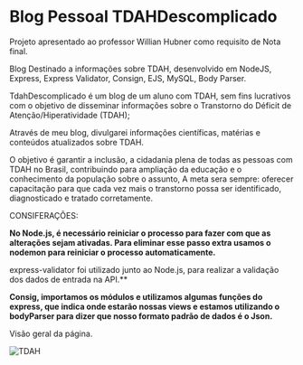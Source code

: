 # Blog Pessoal TDAHDescomplicado
Projeto apresentado ao professor Willian Hubner como requisito de Nota final.


Blog Destinado a informações sobre TDAH, desenvolvido em NodeJS, Express, 
Express Validator, Consign, EJS, MySQL, Body Parser.

TdahDescomplicado é um blog de um aluno com TDAH, sem fins lucrativos com o objetivo de disseminar informações sobre o Transtorno do Déficit de Atenção/Hiperatividade (TDAH); 

Através de meu blog, divulgarei informações científicas, matérias e conteúdos atualizados sobre TDAH.

O objetivo é garantir a inclusão, a cidadania plena de todas as pessoas com TDAH no Brasil, contribuindo para ampliação da educação e o conhecimento da população sobre o assunto, A meta sera sempre: oferecer capacitação para que cada vez mais o transtorno possa ser identificado, diagnosticado e tratado corretamente.

CONSIFERAÇÕES:

**No Node.js, é necessário reiniciar o processo para fazer com que as alterações sejam ativadas. Para eliminar esse passo extra usamos o nodemon para reiniciar o processo automaticamente.**

express-validator foi utilizado junto ao Node.js, para realizar a validação dos dados de entrada na API.**

**Consig, importamos os módulos e utilizamos algumas funções do express, que indica onde estarão nossas views e estamos utilizando o bodyParser para dizer que nosso formato padrão de dados é o Json.**



Visão geral da página.

![TDAH](https://user-images.githubusercontent.com/102121949/175672421-8c4ae11d-a602-45c0-a3c2-0d375e107180.png)

